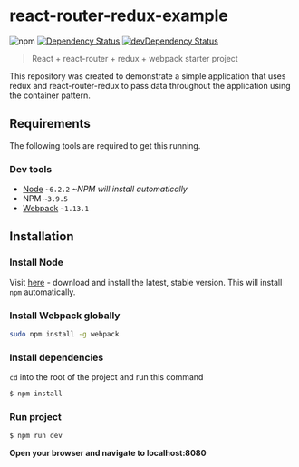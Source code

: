 # react-router-redux-example

![npm][npm-version-image]
[![Dependency Status][dep-image]][dep-url]
[![devDependency Status][dev-dep-image]][dev-dep-url]

> React + react-router + redux + webpack starter project

This repository was created to demonstrate a simple application that uses redux and react-router-redux to pass data throughout the application using the container pattern.

## Requirements
The following tools are required to get this running.

### Dev tools
* [Node](https://nodejs.org/en/) `~6.2.2` *~NPM will install automatically*
* NPM `~3.9.5`
* [Webpack](https://webpack.github.io/) `~1.13.1`


## Installation
### Install Node
Visit [here](https://nodejs.org/en/) - download and install the latest, stable version.
This will install `npm` automatically.

### Install Webpack globally
```sh
sudo npm install -g webpack
```

### Install dependencies
`cd` into the root of the project and run this command
```sh
$ npm install
```

### Run project
```sh
$ npm run dev
```
**Open your browser and navigate to localhost:8080**

[npm-version-image]: https://img.shields.io/npm/v/npm.svg?maxAge=2592000
[dev-dep-image]: https://david-dm.org/JFusco/react-router-redux-example/dev-status.svg
[dev-dep-url]: https://david-dm.org/JFusco/react-router-redux-example#info=devDependencies
[dep-image]: https://img.shields.io/david/JFusco/react-router-redux-example.svg
[dep-url]: https://david-dm.org/JFusco/react-router-redux-example